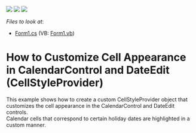<!-- default badges list -->
![](https://img.shields.io/endpoint?url=https://codecentral.devexpress.com/api/v1/VersionRange/128620348/15.2.7%2B)
[![](https://img.shields.io/badge/Open_in_DevExpress_Support_Center-FF7200?style=flat-square&logo=DevExpress&logoColor=white)](https://supportcenter.devexpress.com/ticket/details/T352638)
[![](https://img.shields.io/badge/📖_How_to_use_DevExpress_Examples-e9f6fc?style=flat-square)](https://docs.devexpress.com/GeneralInformation/403183)
<!-- default badges end -->
<!-- default file list -->
*Files to look at*:

* [Form1.cs](./CS/Calendar_CellStyleProvider/Form1.cs) (VB: [Form1.vb](./VB/Calendar_CellStyleProvider/Form1.vb))
<!-- default file list end -->
# How to Customize Cell Appearance in CalendarControl and DateEdit (CellStyleProvider)


This example shows how to create a custom CellStyleProvider object that customizes the cell appearance in the CalendarControl and DateEdit controls.<br>Calendar cells that correspond to certain holiday dates are highlighted in a custom manner.

<br/>


